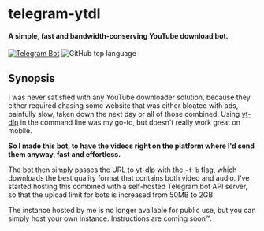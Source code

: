 # telegram-ytdl

#### A simple, fast and bandwidth-conserving YouTube download bot.

[![Telegram Bot](https://img.shields.io/badge/TELEGRAM-BOT-%2330A3E6?style=for-the-badge&logo=telegram)](https://t.me/vYTDL_bot)
![GitHub top language](https://img.shields.io/github/languages/top/vaaski/telegram-ytdl?style=for-the-badge)

## Synopsis

I was never satisfied with any YouTube downloader solution, because they either required chasing some website that was
either bloated with ads, painfully slow, taken down the next day or all of those combined.
Using [yt-dlp][yt-dlp] in the command line was my go-to,
but doesn't really work great on mobile.

**So I made this bot, to have the videos right on the platform where I'd send them anyway, fast and effortless.**

The bot then simply passes the URL to [yt-dlp][yt-dlp] with the `-f b` flag, which downloads the best quality
format that contains both video and audio. I've started hosting this combined with a self-hosted
Telegram bot API server, so that the upload limit for bots is increased from 50MB to 2GB.

The instance hosted by me is no longer available for public use, but you can simply host your own instance.
Instructions are coming soon™.

[yt-dlp]: https://github.com/yt-dlp/yt-dlp